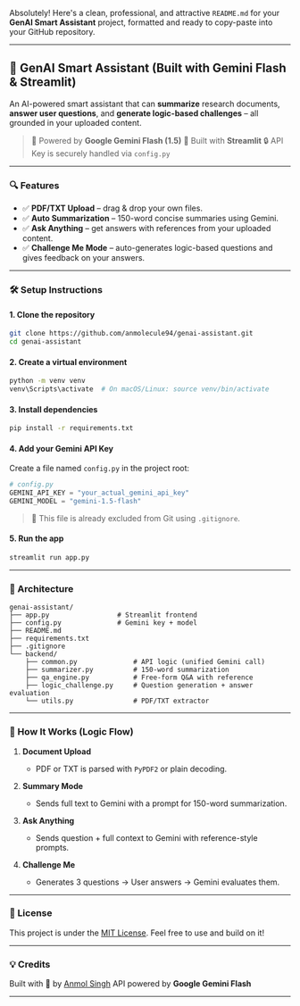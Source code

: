 Absolutely! Here's a clean, professional, and attractive `README.md` for your **GenAI Smart Assistant** project, formatted and ready to copy-paste into your GitHub repository.

---

## 📄 GenAI Smart Assistant (Built with Gemini Flash & Streamlit)

An AI-powered smart assistant that can **summarize** research documents, **answer user questions**, and **generate logic-based challenges** – all grounded in your uploaded content.

> 🚀 Powered by **Google Gemini Flash (1.5)**
> 🎯 Built with **Streamlit**
> 🔒 API Key is securely handled via `config.py`

---

### 🔍 Features

* ✅ **PDF/TXT Upload** – drag & drop your own files.
* ✅ **Auto Summarization** – 150-word concise summaries using Gemini.
* ✅ **Ask Anything** – get answers with references from your uploaded content.
* ✅ **Challenge Me Mode** – auto-generates logic-based questions and gives feedback on your answers.

---

### 🛠 Setup Instructions

#### 1. Clone the repository

```bash
git clone https://github.com/anmolecule94/genai-assistant.git
cd genai-assistant
```

#### 2. Create a virtual environment

```bash
python -m venv venv
venv\Scripts\activate  # On macOS/Linux: source venv/bin/activate
```

#### 3. Install dependencies

```bash
pip install -r requirements.txt
```

#### 4. Add your Gemini API Key

Create a file named `config.py` in the project root:

```python
# config.py
GEMINI_API_KEY = "your_actual_gemini_api_key"
GEMINI_MODEL = "gemini-1.5-flash"
```

> 🔐 This file is already excluded from Git using `.gitignore`.

#### 5. Run the app

```bash
streamlit run app.py
```

---

### 🧠 Architecture

```
genai-assistant/
├── app.py                 # Streamlit frontend
├── config.py              # Gemini key + model
├── README.md
├── requirements.txt
├── .gitignore
└── backend/
    ├── common.py              # API logic (unified Gemini call)
    ├── summarizer.py          # 150-word summarization
    ├── qa_engine.py           # Free-form Q&A with reference
    ├── logic_challenge.py     # Question generation + answer evaluation
    └── utils.py               # PDF/TXT extractor
```

---

### 🧪 How It Works (Logic Flow)

1. **Document Upload**

   * PDF or TXT is parsed with `PyPDF2` or plain decoding.
2. **Summary Mode**

   * Sends full text to Gemini with a prompt for 150-word summarization.
3. **Ask Anything**

   * Sends question + full context to Gemini with reference-style prompts.
4. **Challenge Me**

   * Generates 3 questions → User answers → Gemini evaluates them.

---

### 📄 License

This project is under the [MIT License](https://choosealicense.com/licenses/mit/). Feel free to use and build on it!

---

### 💡 Credits

Built with 💙 by [Anmol Singh](https://github.com/anmolecule94)
API powered by **Google Gemini Flash**

---

